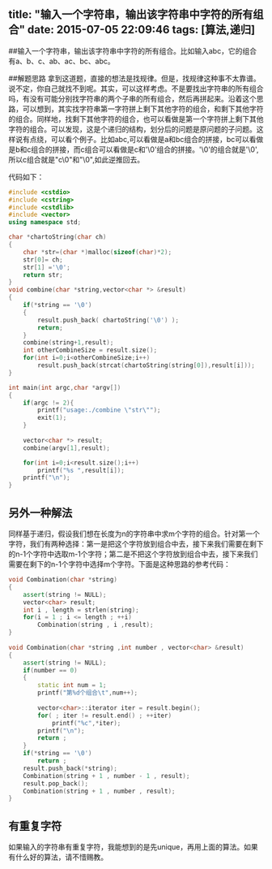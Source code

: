 title: "输入一个字符串，输出该字符串中字符的所有组合"
date: 2015-07-05 22:09:46
tags: [算法,递归]
---

##输入一个字符串，输出该字符串中字符的所有组合。比如输入abc，它的组合有a、b、c、ab、ac、bc、abc。

##解题思路
拿到这道题，直接的想法是找规律。但是，找规律这种事不太靠谱。说不定，你自己就找不到呢。其实，可以这样考虑。不是要找出字符串的所有组合吗，有没有可能分别找字符串的两个子串的所有组合，然后再拼起来。沿着这个思路，可以想到，其实找字符串第一字符拼上剩下其他字符的组合，和剩下其他字符的组合。同样地，找剩下其他字符的组合，也可以看做是第一个字符拼上剩下其他字符的组合。可以发现，这是个递归的结构，划分后的问题是原问题的子问题。这样说有点绕，可以看个例子。比如abc,可以看做是a和bc组合的拼接，bc可以看做是b和c组合的拼接，而c组合可以看做是c和'\0'组合的拼接。'\0'的组合就是'\0',所以c组合就是"c\0"和"\0",如此逆推回去。
<!-- more --> 

代码如下：
``` c++
#include <cstdio>
#include <cstring>
#include <cstdlib>
#include <vector>
using namespace std;

char *chartoString(char ch)
{
    char *str=(char *)malloc(sizeof(char)*2);
    str[0]= ch;
    str[1] ='\0';
    return str;
}
void combine(char *string,vector<char *> &result)
{
    if(*string == '\0')
    {
        result.push_back( chartoString('\0') );
        return;
    }
    combine(string+1,result);
    int otherCombineSize = result.size();
    for(int i=0;i<otherCombineSize;i++)
        result.push_back(strcat(chartoString(string[0]),result[i]));    
}

int main(int argc,char *argv[])
{
    if(argc != 2){
        printf("usage:./combine \"str\"");
        exit(1);
    }
        
    vector<char *> result;
    combine(argv[1],result);

    for(int i=0;i<result.size();i++)
        printf("%s ",result[i]);
    printf("\n");
}
```

## 另外一种解法
同样基于递归，假设我们想在长度为n的字符串中求m个字符的组合。针对第一个字符，我们有两种选择：第一是把这个字符放到组合中去，接下来我们需要在剩下的n-1个字符中选取m-1个字符；第二是不把这个字符放到组合中去，接下来我们需要在剩下的n-1个字符中选择m个字符。下面是这种思路的参考代码：
``` c++
void Combination(char *string)  
{  
    assert(string != NULL);  
    vector<char> result;  
    int i , length = strlen(string);  
    for(i = 1 ; i <= length ; ++i)  
        Combination(string , i ,result);  
}  
  
void Combination(char *string ,int number , vector<char> &result)  
{  
    assert(string != NULL);  
    if(number == 0)  
    {  
        static int num = 1;  
        printf("第%d个组合\t",num++);  
  
        vector<char>::iterator iter = result.begin();  
        for( ; iter != result.end() ; ++iter)  
            printf("%c",*iter);  
        printf("\n");  
        return ;  
    }  
    if(*string == '\0')  
        return ;  
    result.push_back(*string);  
    Combination(string + 1 , number - 1 , result);  
    result.pop_back();  
    Combination(string + 1 , number , result);  
}  
```
## 有重复字符
如果输入的字符串有重复字符，我能想到的是先unique，再用上面的算法。如果有什么好的算法，请不惜赐教。